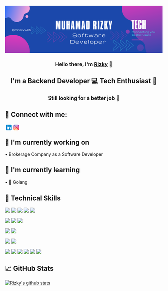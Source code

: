 <p align="center">
  <img src="images/banner.png" alt="my banner">
</p>

<h3 align="center">
Hello there, I'm <a href="#" target="" rel="noreferrer">Rizky</a> 👋
</h3>
<h2 align="center">
I'm a Backend Developer 💻 Tech Enthusiast 🧑
</h2> 
<h3 align="center">
Still looking for a better job 🎯
</h3> 

## 🤝 Connect with me:

<a href="https://www.linkedin.com/in/mrizky019/">
    <img align="left" src="images/icons8-linkedin.svg" alt="" width="24px"/>
</a>
<a href="https://instagram.com/mrizkyy46">
    <img align="left" src="images/icons8-instagram.svg" alt="" width="24px"/>
</a>

</br>

## 🏢 I'm currently working on

• Brokerage Company as a Software Developer

## 📖 I'm currently learning

• 🔧 Golang

## 💼 Technical Skills

![](https://img.shields.io/badge/Code-Go-informational?style=flat&logo=go&color=007D9C)
![](https://img.shields.io/badge/Code-PHP-informational?style=flat&logo=php&color=777BB3)
![](https://img.shields.io/badge/Code-JavaScript-informational?style=flat&logo=JavaScript&color=F7DF1E)
![](https://img.shields.io/badge/Code-Java-informational?style=flat&logo=java&color=DA0000)
![](https://img.shields.io/badge/Code-C%23-informational?style=flat&logo=csharp&color=0078D4)


![](https://img.shields.io/badge/Code-MySQL-informational?style=flat&logo=mysql&color=4479A1)
![](https://img.shields.io/badge/Code-PostgreSQL-informational?style=flat&logo=PostgreSQL&color=31648C)
![](https://img.shields.io/badge/Code-SQLServer-informational?style=flat&logo=microsoft-sql-server&color=0078D4)


![](https://img.shields.io/badge/Code-Laravel-informational?style=flat&logo=laravel&color=FF2D20)
![](https://img.shields.io/badge/Code-Lumen-informational?&style=flat&logo=lumen&logoColor=F4645F)


![](https://img.shields.io/badge/Style-Bootstrap-informational?style=flat&logo=Bootstrap&color=7952B3)
![](https://img.shields.io/badge/Style-CSS3-informational?style=flat&logo=CSS3&color=1572B6)


![](https://img.shields.io/badge/Tools-Git-informational?style=flat&logo=Git&color=F05032)
![](https://img.shields.io/badge/Tools-GitHub-informational?style=flat&logo=GitHub&color=181717)
![](https://img.shields.io/badge/Tools-Postman-informational?style=flat&logo=Postman&color=FF6C37)
![](https://img.shields.io/badge/Tools-NPM-informational?style=flat&logo=NPM&color=CB3837)
![](https://img.shields.io/badge/Tools-Yarn-informational?style=flat&logo=Yarn&color=2C8EBB)
![](https://img.shields.io/badge/Tools-Figma-informational?style=flat&logo=Figma&color=F24E1E)

## 📈 GitHub Stats 

[![Rizky's github stats](https://github-readme-stats.vercel.app/api?username=mrizkyy46)](https://github.com/mrizkyy46)
